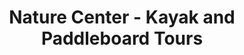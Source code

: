 ---
title: "Nature Center - Kayak and Paddleboard Tours"
url: /amelia-island/nature-center-kayak-and-paddleboard-tours/
shop: gift
---